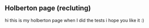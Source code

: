 ## Holberton page (recluting)

hi this is my holberton page when I did the tests i hope you like it :)
